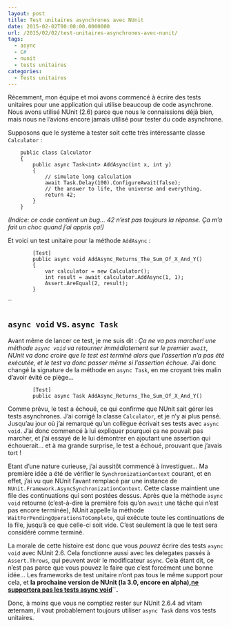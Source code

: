 ```yaml
---
layout: post
title: Test unitaires asynchrones avec NUnit
date: 2015-02-02T00:00:00.0000000
url: /2015/02/02/test-unitaires-asynchrones-avec-nunit/
tags:
  - async
  - C#
  - nunit
  - tests unitaires
categories:
  - Tests unitaires
---
```



Récemment, mon équipe et moi avons commencé à écrire des tests unitaires pour une application qui utilise beaucoup de code asynchrone. Nous avons utilisé NUnit (2.6) parce que nous le connaissions déjà bien, mais nous ne l’avions encore jamais utilisé pour tester du code asynchrone.

Supposons que le système à tester soit cette très intéressante classe `Calculator` :

```
    public class Calculator
    {
        public async Task<int> AddAsync(int x, int y)
        {
            // simulate long calculation
            await Task.Delay(100).ConfigureAwait(false);
            // the answer to life, the universe and everything.
            return 42;
        }
    }
```

*(Indice: ce code contient un bug… 42 n’est pas toujours la réponse. Ça m’a fait un choc quand j’ai appris ça!)*

Et voici un test unitaire pour la méthode `AddAsync` :

```
        [Test]
        public async void AddAsync_Returns_The_Sum_Of_X_And_Y()
        {
            var calculator = new Calculator();
            int result = await calculator.AddAsync(1, 1);
            Assert.AreEqual(2, result);
        }
```
``
## `async void` vs. `async Task`

Avant même de lancer ce test, je me suis dit : *Ça ne va pas marcher! une méthode `async void` va retourner immédiatement sur le premier `await`, NUnit va donc croire que le test est terminé alors que l’assertion n’a pas été exécutée, et le test va donc passer même si l’assertion échoue.* J’ai donc changé la signature de la méthode en `async Task`, en me croyant très malin d’avoir évité ce piège…

```
        [Test]
        public async Task AddAsync_Returns_The_Sum_Of_X_And_Y()
```

Comme prévu, le test a échoué, ce qui confirme que NUnit sait gérer les tests asynchrones. J’ai corrigé la classe `Calculator`, et je n’y ai plus pensé. Jusqu’au jour où j’ai remarqué qu’un collègue écrivait ses tests avec `async void`. J’ai donc commencé à lui expliquer pourquoi ça ne pouvait pas marcher, et j’ai essayé de le lui démontrer en ajoutant une assertion qui échouerait… et à ma grande surprise, le test a échoué, prouvant que j’avais tort !

Etant d’une nature curieuse, j’ai aussitôt commencé à investiguer… Ma première idée a été de vérifier le `SynchronizationContext` courant, et en effet, j’ai vu que NUnit l’avant remplacé par une instance de `NUnit.Framework.AsyncSynchronizationContext`. Cette classe maintient une file des continuations qui sont postées dessus. Après que la méthode `async void` retourne (c’est-à-dire la première fois qu’on `await` une tâche qui n’est pas encore terminée), NUnit appelle la méthode `WaitForPendingOperationsToComplete`, qui exécute toute les continuations de la file, jusqu’à ce que celle-ci soit vide. C’est seulement là que le test sera considéré comme terminé.

La morale de cette histoire est donc que vous *pouvez* écrire des tests `async void` avec NUnit 2.6. Cela fonctionne aussi avec les delegates passés à `Assert.Throws`, qui peuvent avoir le modificateur `async`. Cela étant dit, ce n’est pas parce que vous pouvez le faire que c’est forcément une bonne idée… Les frameworks de test unitaire n’ont pas tous le même support pour cela, et **la prochaine version de NUnit (la 3.0, encore en alpha),**[**ne supportera pas les tests async void**](https://github.com/nunit/nunit/blob/d922adae5cd30ad5544ee693f6ae6177722e3569/src/NUnitFramework/framework/Internal/AsyncInvocationRegion.cs#L76)``**.**

Donc, à moins que vous ne comptiez rester sur NUnit 2.6.4 ad vitam æternam, il vaut probablement toujours utiliser `async Task` dans vos tests unitaires.

